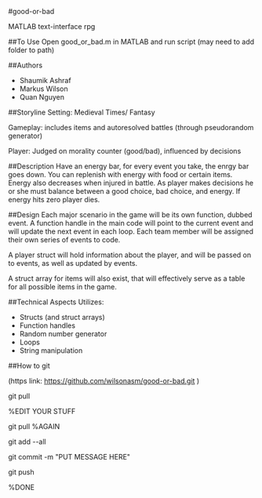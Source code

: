 #good-or-bad

MATLAB text-interface rpg

##To Use
Open good_or_bad.m in MATLAB and run script (may need to add folder to path)

##Authors
 - Shaumik Ashraf
 - Markus Wilson
 - Quan Nguyen

##Storyline
Setting: Medieval Times/ Fantasy

Gameplay: includes items and autoresolved battles (through pseudorandom generator)

Player: Judged on morality counter (good/bad), influenced by decisions


##Description
Have an energy bar, for every event you take, the enrgy bar goes down. You 
can replenish with energy with food or certain items. Energy also decreases 
when injured in battle. As player makes decisions he or she must balance
between a good choice, bad choice, and energy. If energy hits zero player
dies. 

##Design
Each major scenario in the game will be its own function, dubbed event. A
function handle in the main code will point to the current event and will
update the next event in each loop. Each team member will be assigned their
own series of events to code.

A player struct will hold information about the player, and will be passed
on to events, as well as updated by events. 

A struct array for items will also exist, that will effectively serve as a
table for all possible items in the game.

##Technical Aspects
Utilizes:
 - Structs (and struct arrays)
 - Function handles
 - Random number generator
 - Loops
 - String manipulation


##How to git

(https link: https://github.com/wilsonasm/good-or-bad.git )

git pull

%EDIT YOUR STUFF

git pull %AGAIN

git add --all

git commit -m "PUT MESSAGE HERE"

git push

%DONE
